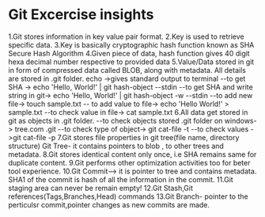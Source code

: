 # Git Excercise insights
1.Git stores information in key value pair format.
2.Key is used to retrieve specific data.
3.Key is basically cryptographic hash function known as SHA Secure Hash Algorithm
4.Given piece of data, hash function gives 40 digit hexa decimal number respective to provided data
5.Value/Data stored in git in form of compressed data called BLOB, along with metadata. All details are stored in .git folder.
echo ->gives standard output to terminal
--to get SHA -> echo 'Hello, World!' | git hash-object --stdin
--to get SHA and write string in git-> echo 'Hello, World!' | git hash-object -w --stdin
--to add new file-> touch sample.txt
-- to add value to file-> echo 'Hello World!' > sample.txt
--to check value in file-> cat sample.txt
6.All data get stored in git as objects in .git folder.
--to check objects stored .git folder on windows-> tree.com .git
--to check type of object-> git cat-file -t <commit id>
--to check values ->git cat-file -p <commit-id>
7.Git stores file properties in git tree(file name, directory structure)
Git Tree- it contains pointers to blob , to other trees and metadata.
8.Git stores identical content only once, i.e SHA remains same for duplicate content.
9.Git performs other optimization activities too for beter tool experience.
10.Git Commit--> it is pointer to tree and contains metadata. SHA1 of the commit is hash of all the information in the commit.
11.Git staging area can never be remain empty!
12.Git Stash,Git references(Tags,Branches,Head) commands
13.Git Branch- pointer to the perticulsr commit,pointer changes as new commits are made.
